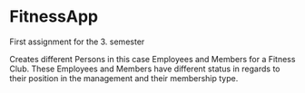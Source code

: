 # FitnessApp
First assignment for the 3. semester 

Creates different Persons in this case Employees and Members for a Fitness Club.
These Employees and Members have different status in regards to their position in the management and their membership type.
